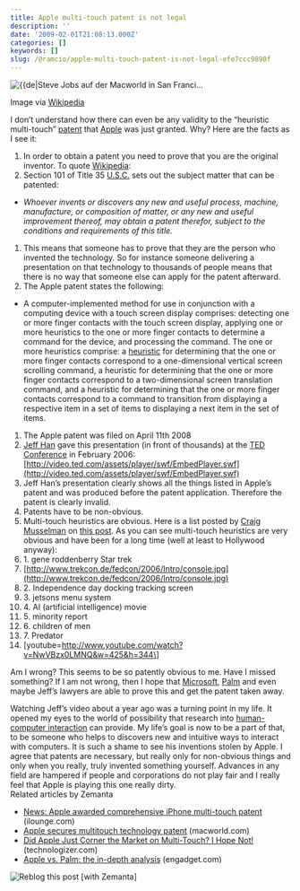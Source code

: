 ```yaml
---
title: Apple multi-touch patent is not legal
description: ''
date: '2009-02-01T21:08:13.000Z'
categories: []
keywords: []
slug: /@ramcio/apple-multi-touch-patent-is-not-legal-efe7ccc9890f
---
```


![{{de|Steve Jobs auf der Macworld in San Franci...](https://cdn-images-1.medium.com/max/800/0*SE2F0F-4nhcsBgoO.jpg)

Image via [Wikipedia](http://commons.wikipedia.org/wiki/Image:Stevejobs_Macworld2005.jpg)

I don’t understand how there can even be any validity to the “heuristic multi-touch” [patent](http://en.wikipedia.org/wiki/Patent "Patent") that [Apple](http://en.wikipedia.org/wiki/Apple_Inc. "Apple Inc.") was just granted. Why? Here are the facts as I see it:

1.  In order to obtain a patent you need to prove that you are the original inventor. To quote [Wikipedia](http://en.wikipedia.org/wiki/Patentable_subject_matter#United_States):
2.  Section 101 of Title 35 [U.S.C.](/wiki/United_States_Code "United States Code") sets out the subject matter that can be patented:

*   _Whoever invents or discovers any new and useful process, machine, manufacture, or composition of matter, or any new and useful improvement thereof, may obtain a patent therefor, subject to the conditions and requirements of this title._

1.  This means that someone has to prove that they are the person who invented the technology. So for instance someone delivering a presentation on that technology to thousands of people means that there is no way that someone else can apply for the patent afterward.
2.  The Apple patent states the following:

*   A computer-implemented method for use in conjunction with a computing device with a touch screen display comprises: detecting one or more finger contacts with the touch screen display, applying one or more heuristics to the one or more finger contacts to determine a command for the device, and processing the command. The one or more heuristics comprise: a [heuristic](http://en.wikipedia.org/wiki/Heuristic "Heuristic") for determining that the one or more finger contacts correspond to a one-dimensional vertical screen scrolling command, a heuristic for determining that the one or more finger contacts correspond to a two-dimensional screen translation command, and a heuristic for determining that the one or more finger contacts correspond to a command to transition from displaying a respective item in a set of items to displaying a next item in the set of items.

1.  The Apple patent was filed on April 11th 2008
2.  [Jeff Han](http://en.wikipedia.org/wiki/Jefferson_Han "Jefferson Han") gave this presentation (in front of thousands) at the [TED Conference](http://ted.com) in February 2006:  
    [http://video.ted.com/assets/player/swf/EmbedPlayer.swf](http://video.ted.com/assets/player/swf/EmbedPlayer.swf)
3.  Jeff Han’s presentation clearly shows all the things listed in Apple’s patent and was produced before the patent application. Therefore the patent is clearly invalid.
4.  Patents have to be non-obvious.
5.  Multi-touch heuristics are obvious. Here is a list posted by [Craig Musselman](http://www.nightmareinshiningarmour.com/) on [this post](http://news.worldofapple.com/archives/2009/01/26/apple-awarded-multi-touch-patent/). As you can see multi-touch heuristics are very obvious and have been for a long time (well at least to Hollywood anyway):
6.  1\. gene roddenberry Star trek
7.  [http://www.trekcon.de/fedcon/2006/Intro/console.jpg](http://www.trekcon.de/fedcon/2006/Intro/console.jpg)
8.  2\. Independence day docking tracking screen
9.  3\. jetsons menu system
10.  4\. AI (artificial intelligence) movie
11.  5\. minority report
12.  6\. children of men
13.  7\. Predator
14.  \[youtube=http://www.youtube.com/watch?v=NwVBzx0LMNQ&w=425&h=344\]

Am I wrong? This seems to be so patently obvious to me. Have I missed something? If I am not wrong, then I hope that [Microsoft](http://microsoft.com), [Palm](http://www.palm.com/us/) and even maybe Jeff’s lawyers are able to prove this and get the patent taken away.

Watching Jeff’s video about a year ago was a turning point in my life. It opened my eyes to the world of possibility that research into [human-computer interaction](http://en.wikipedia.org/wiki/Human-computer_interaction) can provide. My life’s goal is now to be a part of that, to be someone who helps to discovers new and intuitive ways to interact with computers. It is such a shame to see his inventions stolen by Apple. I agree that patents are necessary, but really only for non-obvious things and only when you really, truly invented something yourself. Advances in any field are hampered if people and corporations do not play fair and I really feel that Apple is playing this one really dirty.  
Related articles by Zemanta

*   [News: Apple awarded comprehensive iPhone multi-touch patent](http://www.ilounge.com/index.php/news/comments/apple-awarded-comprehensive-iphone-multi-touch-patent/) (ilounge.com)
*   [Apple secures multitouch technology patent](http://www.macworld.com/article/138465/2009/01/multitouch_patent.html?lsrc=rss_main) (macworld.com)
*   [Did Apple Just Corner the Market on Multi-Touch? I Hope Not!](http://technologizer.com/2009/01/27/did-apple-just-corner-the-market-on-multi-touch-i-hope-not/) (technologizer.com)
*   [Apple vs. Palm: the in-depth analysis](http://www.engadget.com/2009/01/28/apple-vs-palm-the-in-depth-analysis/) (engadget.com)

![Reblog this post [with Zemanta]](https://cdn-images-1.medium.com/max/800/0*yrdiKYxDi9zFHkex.)